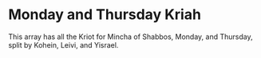 # Monday and Thursday Kriah

This array has all the Kriot for Mincha of Shabbos, Monday, and Thursday, split by Kohein, Leivi, and Yisrael.

